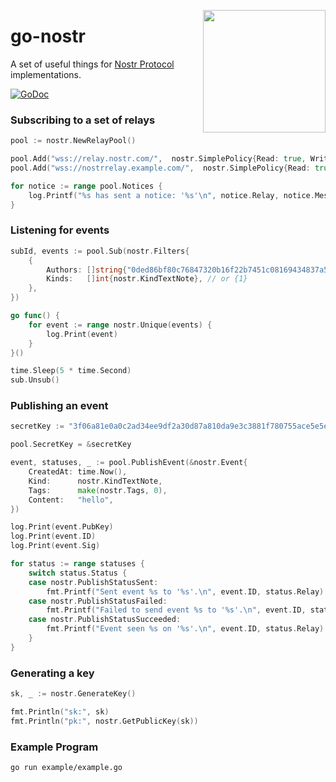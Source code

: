 <a href="https://nbd.wtf"><img align="right" height="196" src="https://user-images.githubusercontent.com/1653275/194609043-0add674b-dd40-41ed-986c-ab4a2e053092.png" /></a>

go-nostr
========

A set of useful things for [Nostr Protocol](https://github.com/nostr-protocol/nostr) implementations.

<a href="https://godoc.org/github.com/nbd-wtf/go-nostr"><img src="https://img.shields.io/badge/api-reference-blue.svg?style=flat-square" alt="GoDoc"></a>


### Subscribing to a set of relays

```go
pool := nostr.NewRelayPool()

pool.Add("wss://relay.nostr.com/",  nostr.SimplePolicy{Read: true, Write: true})
pool.Add("wss://nostrrelay.example.com/",  nostr.SimplePolicy{Read: true, Write: true})

for notice := range pool.Notices {
	log.Printf("%s has sent a notice: '%s'\n", notice.Relay, notice.Message)
}
```

### Listening for events

```go
subId, events := pool.Sub(nostr.Filters{
	{
		Authors: []string{"0ded86bf80c76847320b16f22b7451c08169434837a51ad5fe3b178af6c35f5d"},
		Kinds:   []int{nostr.KindTextNote}, // or {1}
	},
})

go func() {
	for event := range nostr.Unique(events) {
		log.Print(event)
	}
}()

time.Sleep(5 * time.Second)
sub.Unsub()
```

### Publishing an event

```go
secretKey := "3f06a81e0a0c2ad34ee9df2a30d87a810da9e3c3881f780755ace5e5e64d30a7"

pool.SecretKey = &secretKey

event, statuses, _ := pool.PublishEvent(&nostr.Event{
	CreatedAt: time.Now(),
	Kind:      nostr.KindTextNote,
	Tags:      make(nostr.Tags, 0),
	Content:   "hello",
})

log.Print(event.PubKey)
log.Print(event.ID)
log.Print(event.Sig)

for status := range statuses {
	switch status.Status {
	case nostr.PublishStatusSent:
		fmt.Printf("Sent event %s to '%s'.\n", event.ID, status.Relay)
	case nostr.PublishStatusFailed:
		fmt.Printf("Failed to send event %s to '%s'.\n", event.ID, status.Relay)
	case nostr.PublishStatusSucceeded:
		fmt.Printf("Event seen %s on '%s'.\n", event.ID, status.Relay)
	}
}
```

### Generating a key

``` go
sk, _ := nostr.GenerateKey()

fmt.Println("sk:", sk)
fmt.Println("pk:", nostr.GetPublicKey(sk))
```

### Example Program

```
go run example/example.go
```
